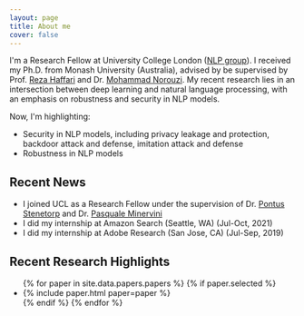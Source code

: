 ```yaml
---
layout: page
title: About me
cover: false
---
```


I'm a Research Fellow at University College London ([NLP group](https://nlp.cs.ucl.ac.uk/)). I received my Ph.D. from Monash University (Australia), advised by be supervised by Prof. [Reza Haffari](http://users.monash.edu.au/~gholamrh/) and Dr. [Mohammad Norouzi](https://norouzi.github.io/). My recent research lies in an intersection between deep learning and natural language processing, with an emphasis on robustness and security in NLP models.

Now, I'm highlighting:
* Security in NLP models, including privacy leakage and protection, backdoor attack and defense, imitation attack and defense
* Robustness in NLP models 

## Recent News
* I joined UCL as a Research Fellow under the supervision of Dr. [Pontus Stenetorp](https://pontus.stenetorp.se/) and Dr. [Pasquale Minervini](http://www.neuralnoise.com/)
* I did my internship at Amazon Search (Seattle, WA) (Jul-Oct, 2021)
* I did my internship at Adobe Research (San Jose, CA) (Jul-Sep, 2019)

## Recent Research Highlights

<ul>
{% for paper in site.data.papers.papers %}
  {% if paper.selected %}
  <li>
  {% include paper.html paper=paper %}
  </li>
  {% endif %}
{% endfor %}
</ul>

